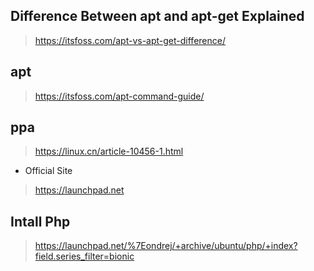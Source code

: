 

## Difference Between apt and apt-get Explained
> https://itsfoss.com/apt-vs-apt-get-difference/

## apt
> https://itsfoss.com/apt-command-guide/


## ppa
> https://linux.cn/article-10456-1.html

- Official Site
> https://launchpad.net

## Intall Php

> https://launchpad.net/%7Eondrej/+archive/ubuntu/php/+index?field.series_filter=bionic




